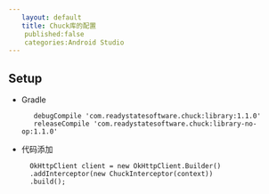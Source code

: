 ```yaml
---
　　layout: default
　　title: Chuck库的配置
	published:false
	categories:Android Studio
---
```


##  Setup

- Gradle
     
 	     debugCompile 'com.readystatesoftware.chuck:library:1.1.0'
     	 releaseCompile 'com.readystatesoftware.chuck:library-no-op:1.1.0'

- 代码添加

		OkHttpClient client = new OkHttpClient.Builder()
  		.addInterceptor(new ChuckInterceptor(context))
  		.build();
